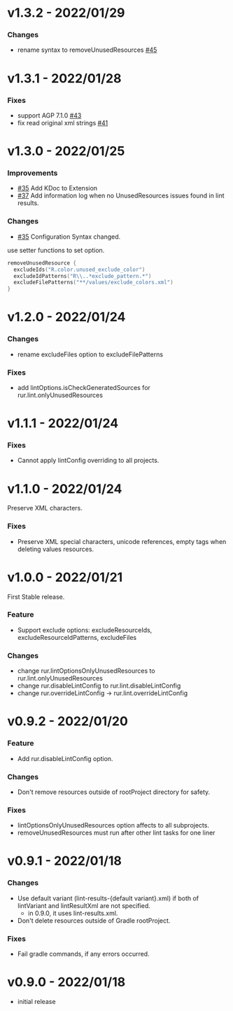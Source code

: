 # v1.3.2 - 2022/01/29

### Changes

* rename syntax to
  removeUnusedResources [#45](https://github.com/irgaly/android-remove-unused-resources-plugin/pull/45)

# v1.3.1 - 2022/01/28

### Fixes

* support AGP 7.1.0 [#43](https://github.com/irgaly/android-remove-unused-resources-plugin/pull/43)
* fix read original xml
  strings [#41](https://github.com/irgaly/android-remove-unused-resources-plugin/pull/41)

# v1.3.0 - 2022/01/25

### Improvements

* [#35](https://github.com/irgaly/android-remove-unused-resources-plugin/pull/35) Add KDoc to
  Extension
* [#37](https://github.com/irgaly/android-remove-unused-resources-plugin/pull/37) Add information
  log when no UnusedResources issues found in lint results.

### Changes

* [#35](https://github.com/irgaly/android-remove-unused-resources-plugin/pull/35) Configuration
  Syntax changed.

use setter functions to set option.

```kotlin
removeUnusedResource {
  excludeIds("R.color.unused_exclude_color")
  excludeIdPatterns("R\\..*exclude_pattern.*")
  excludeFilePatterns("**/values/exclude_colors.xml")
}
```

# v1.2.0 - 2022/01/24

### Changes

* rename excludeFiles option to excludeFilePatterns

### Fixes

* add lintOptions.isCheckGeneratedSources for rur.lint.onlyUnusedResources

# v1.1.1 - 2022/01/24

### Fixes

* Cannot apply lintConfig overriding to all projects.

# v1.1.0 - 2022/01/24

Preserve XML characters.

### Fixes

* Preserve XML special characters, unicode references, empty tags when deleting values resources.

# v1.0.0 - 2022/01/21

First Stable release.

### Feature

* Support exclude options: excludeResourceIds, excludeResourceIdPatterns, excludeFiles

### Changes

* change rur.lintOptionsOnlyUnusedResources to rur.lint.onlyUnusedResources
* change rur.disableLintConfig to rur.lint.disableLintConfig
* change rur.overrideLintConfig -> rur.lint.overrideLintConfig

# v0.9.2 - 2022/01/20

### Feature

* Add rur.disableLintConfig option.

### Changes

* Don't remove resources outside of rootProject directory for safety.

### Fixes

* lintOptionsOnlyUnusedResources option affects to all subprojects.
* removeUnusedResources must run after other lint tasks for one liner

# v0.9.1 - 2022/01/18

### Changes

* Use default variant (lint-results-{default variant}.xml) if both of lintVariant and lintResultXml
  are not specified.
  * in 0.9.0, it uses lint-results.xml.
* Don't delete resources outside of Gradle rootProject.

### Fixes

* Fail gradle commands, if any errors occurred.

# v0.9.0 - 2022/01/18

* initial release
